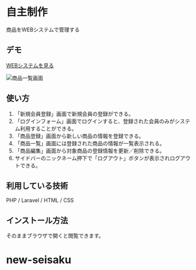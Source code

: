 # 自主制作

商品をWEBシステムで管理する


## デモ

[WEBシステムを見る](https://laravel-chat.herokuapp.com/)


![商品一覧画面](https://user-images.githubusercontent.com/112298582/215312514-6f9b8214-7edc-4e09-8d3e-507de9dfacac.jpg)



## 使い方

1. 「新規会員登録」画面で新規会員の登録ができる。
2. 「ログインフォーム」画面でログインすると、登録された会員のみがシステム利用することができる。
3. 「商品登録」画面から新しい商品の情報を登録できる。
4. 「商品一覧」画面には登録された商品の情報が一覧表示される。
5. 「商品編集」画面から対象商品の登録情報を更新／削除できる。
6. サイドバーのニックネーム押下で「ログアウト」ボタンが表示されログアウトできる。


## 利用している技術

 PHP / Laravel / HTML / CSS


## インストール方法

そのままブラウザで開くと閲覧できます。

# new-seisaku
